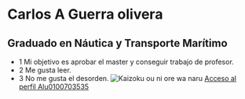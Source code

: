 # Carlos A Guerra olivera
## Graduado en Náutica y Transporte Marítimo
* 1 Mi objetivo es aprobar el master y conseguir trabajo de profesor.
* 2 Me gusta leer.
* 3 No me gusta el desorden.
![Kaizoku ou ni ore wa naru](https://hips.hearstapps.com/hmg-prod.s3.amazonaws.com/images/one-piece-luffy-1589967502.jpg?crop=1.00xw:1.00xh;0,0&resize=980:*)
[Acceso al perfil Alu0100703535](https://campusdoctoradoyposgrado2122.ull.es/user/profile.php?id=1177)
